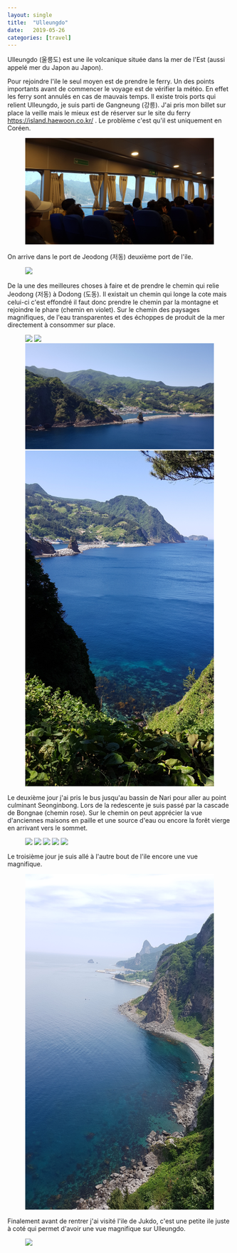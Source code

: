 ```yaml
---
layout: single
title:  "Ulleungdo"
date:   2019-05-26
categories: [travel]
---
```



Ulleungdo (울릉도) est une ile volcanique située dans la mer de l'Est (aussi appelé mer du Japon au Japon).

Pour rejoindre l'ile le seul moyen est de prendre le ferry.
Un des points importants avant de commencer le voyage est de vérifier la météo. En effet les ferry sont annulés en cas de mauvais temps. 
Il existe trois ports qui relient Ulleungdo, je suis parti de Gangneung (강릉).
J'ai pris mon billet sur place la veille mais le mieux est de réserver sur le site du ferry <https://island.haewoon.co.kr/> .
Le problème c'est qu'il est uniquement en Coréen. 

<figure>
	<img src="/assets/images/ulleungdo/20190521_ferry.jpg">
</figure>

On arrive dans le port de Jeodong (저동) deuxième port de l'ile. 
<figure>
	<img src="/assets/images/ulleungdo/20190521_joedong.jpg">
</figure>

De la une des meilleures choses à faire et de prendre le chemin qui relie Jeodong (저동) à Dodong (도동).
Il existait un chemin qui longe la cote mais celui-ci c'est effondré il faut donc prendre le chemin par la montagne et rejoindre le phare (chemin en violet).
Sur le chemin des paysages magnifiques, de l'eau transparentes et des échoppes de produit de la mer directement à consommer sur place.
<figure>
	<img src="/assets/images/ulleungdo/20190521_map.jpg">
	<img src="/assets/images/ulleungdo/20190521_oldWay.jpg">
	<img src="/assets/images/ulleungdo/20190521_viewJeodong.jpg">
	<img src="/assets/images/ulleungdo/20190521_viewSea.jpg">
</figure>

Le deuxième jour j'ai pris le bus jusqu'au bassin de Nari pour aller au point culminant Seonginbong. Lors de la redescente je suis passé par la cascade de Bongnae (chemin rose).
Sur le chemin on peut apprécier la vue d'anciennes maisons en paille et une source d'eau ou encore la forêt vierge en arrivant vers le sommet.
<figure>
	<img src="/assets/images/ulleungdo/20190521_map.jpg">
	<img src="/assets/images/ulleungdo/20190522_traditionalHut.jpg">
	<img src="/assets/images/ulleungdo/20190522_water.jpg">
	<img src="/assets/images/ulleungdo/20190522_forest.jpg">
	<img src="/assets/images/ulleungdo/20190522_peak.jpg">
</figure>

Le troisième jour je suis allé à l'autre bout de l'ile encore une vue magnifique.
<figure>
	<img src="/assets/images/ulleungdo/20190523_viewOtherSide.jpg">
</figure>

Finalement avant de rentrer j'ai visité l'ile de Jukdo, c'est une petite ile juste à coté qui permet d'avoir une vue magnifique sur Ulleungdo.
<figure>
	<img src="/assets/images/ulleungdo/20190524_jukdo.jpg">
</figure>